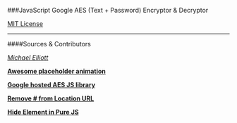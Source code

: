 ###JavaScript Google AES (Text + Password) Encryptor & Decryptor

[MIT License](http://johnjensen.mit-license.org/)

----
####Sources & Contributors

[*Michael Elliott*](https://github.com/elliotec/)

[**Awesome placeholder animation**](https://github.com/jackrugile/placeholdem)

[**Google hosted AES JS library**](http://crypto-js.googlecode.com/svn/tags/3.1.2/build/rollups/aes.js)

[**Remove # from Location URL**](http://stackoverflow.com/questions/3376010/removing-the-from-window-location-hash)

[**Hide Element in Pure JS**](http://stackoverflow.com/questions/6242976/javascript-hide-show-element)
